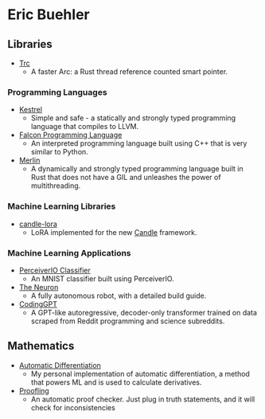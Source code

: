 # Eric Buehler

## Libraries
- [Trc](https://github.com/EricLBuehler/trc)
  - A faster Arc: a Rust thread reference counted smart pointer.
  
### Programming Languages
- [Kestrel](https://github.com/EricLBuehler/kestrel)
  - Simple and safe - a statically and strongly typed programming language that compiles to LLVM.
- [Falcon Programming Language](https://github.com/EricLBuehler/Falcon-Programming-Language)
  - An interpreted programming language built using C++ that is very similar to Python.
- [Merlin](https://github.com/EricLBuehler/merlin)
  - A dynamically and strongly typed programming language built in Rust that does not have a GIL and unleashes the power of multithreading.

### Machine Learning Libraries
- [candle-lora](https://github.com/EricLBuehler/candle-lora)
  - LoRA implemented for the new [Candle](https://github.com/huggingface/candle) framework.

### Machine Learning Applications
- [PerceiverIO Classifier](https://github.com/EricLBuehler/PerceiverIO-Classifier)
  - An MNIST classifier built using PerceiverIO.
- [The Neuron](https://github.com/EricLBuehler/The-Neuron)
  - A fully autonomous robot, with a detailed build guide.
- [CodingGPT](https://github.com/EricLBuehler/CodingGPT)
  - A GPT-like autoregressive, decoder-only transformer trained on data scraped from Reddit programming and science subreddits.

## Mathematics
- [Automatic Differentiation](https://github.com/EricLBuehler/Automatic-Differentiation-Custom)
  - My personal implementation of automatic differentiation, a method that powers ML and is used to calculate derivatives.
- [Proofling](https://github.com/EricLBuehler/Proofling)
  - An automatic proof checker. Just plug in truth statements, and it will check for inconsistencies
